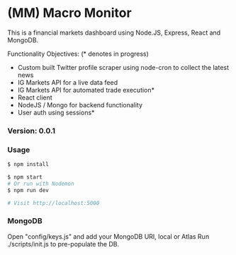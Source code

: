# (MM) Macro Monitor

This is a financial markets dashboard using Node.JS, Express, React and MongoDB.

Functionality Objectives: (* denotes in progress)
* Custom built Twitter profile scraper using node-cron to collect the latest news
* IG Markets API for a live data feed
* IG Markets API for automated trade execution*
* React client
* NodeJS / Mongo for backend functionality
* User auth using sessions*



### Version: 0.0.1

### Usage

```sh
$ npm install
```

```sh
$ npm start
# Or run with Nodemon
$ npm run dev

# Visit http://localhost:5000
```

### MongoDB

Open "config/keys.js" and add your MongoDB URI, local or Atlas
Run ./scripts/init.js to pre-populate the DB.